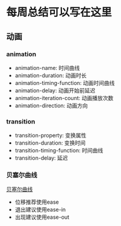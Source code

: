 # 每周总结可以写在这里

## 动画

### animation

* animation-name: 时间曲线
* animation-duration: 动画时长
* animation-timing-function:  动画时间曲线
* animation-delay: 动画开始前延迟
* animation-iteration-count: 动画播放次数
* animation-direction: 动画方向

### transition

* transition-property: 变换属性
* transition-duration: 变换时间
* transition-timing-function: 时间曲线
* transition-delay: 延迟

### 贝塞尔曲线

[贝塞尔曲线](https://cubic-bezier.com/#.25,.1,.25,1)
* 位移推荐使用ease
* 退出建议使用ease-in
* 出现建议使用ease-out




